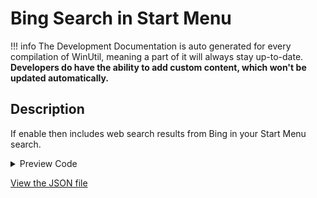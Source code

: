 ﻿# Bing Search in Start Menu


!!! info
     The Development Documentation is auto generated for every compilation of WinUtil, meaning a part of it will always stay up-to-date. **Developers do have the ability to add custom content, which won't be updated automatically.**


## Description

If enable then includes web search results from Bing in your Start Menu search.

<!-- BEGIN CUSTOM CONTENT -->

<!-- END CUSTOM CONTENT -->

<details>
<summary>Preview Code</summary>

```json
{
    "Content":  "Bing Search in Start Menu",
    "Description":  "If enable then includes web search results from Bing in your Start Menu search.",
    "category":  "Customize Preferences",
    "panel":  "2",
    "Order":  "a101_",
    "Type":  "Toggle"
}
```
</details>

<!-- BEGIN SECOND CUSTOM CONTENT -->

<!-- END SECOND CUSTOM CONTENT -->

[View the JSON file](https://github.com/ChrisTitusTech/winutil/tree/main/config/tweaks.json)

